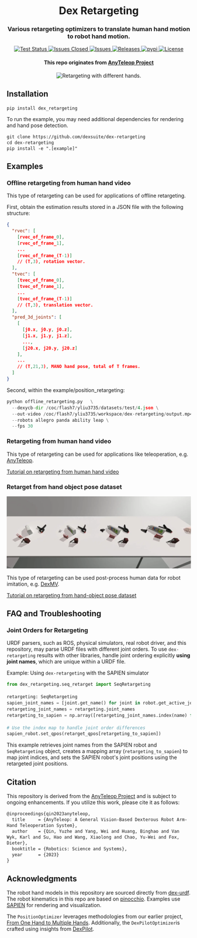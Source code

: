 <div align="center">
  <h1 align="center"> Dex Retargeting </h1>
  <h3 align="center">
    Various retargeting optimizers to translate human hand motion to robot hand motion.
  </h3>
</div>
<p align="center">
  <!-- code check badges -->
  <a href='https://github.com/dexsuite/dex-retargeting/blob/main/.github/workflows/test.yml'>
      <img src='https://github.com/dexsuite/dex-retargeting/actions/workflows/test.yml/badge.svg' alt='Test Status' />
  </a>
  <!-- issue badge -->
  <a href="https://github.com/dexsuite/dex-retargeting/issues">
  <img src="https://img.shields.io/github/issues-closed/dexsuite/dex-retargeting.svg" alt="Issues Closed">
  </a>
  <a href="https://github.com/dexsuite/dex-retargeting/issues?q=is%3Aissue+is%3Aclosed">
  <img src="https://img.shields.io/github/issues/dexsuite/dex-retargeting.svg" alt="Issues">
  </a>
  <!-- release badge -->
  <a href="https://github.com/dexsuite/dex-retargeting/tags">
  <img src="https://img.shields.io/github/v/release/dexsuite/dex-retargeting.svg?include_prereleases&sort=semver" alt="Releases">
  </a>
  <!-- pypi badge -->
  <a href="https://github.com/dexsuite/dex-retargeting/tags">
  <img src="https://static.pepy.tech/badge/dex_retargeting/month" alt="pypi">
  </a>
  <!-- license badge -->
  <a href="https://github.com/dexsuite/dex-retargeting/blob/main/LICENSE">
      <img alt="License" src="https://img.shields.io/badge/license-MIT-blue">
  </a>
</p>
<div align="center">
  <h4>This repo originates from <a href="https://yzqin.github.io/anyteleop/">AnyTeleop Project</a></h4>
  <img src="example/vector_retargeting/teaser.webp" alt="Retargeting with different hands.">
</div>

## Installation

```shell
pip install dex_retargeting
```

To run the example, you may need additional dependencies for rendering and hand pose detection.

```shell
git clone https://github.com/dexsuite/dex-retargeting
cd dex-retargeting
pip install -e ".[example]"
```

## Examples

### Offline retargeting from human hand video

This type of retargeting can be used for applications of offline retargeting.

First, obtain the estimation results stored in a JSON file with the following structure:

```json
{
  "rvec": [
    [rvec_of_frame_0], 
    [rvec_of_frame_1],
    ...
    [rvec_of_frame_(T-1)]
    // (T,3), rotation vector.
  ],
  "tvec": [
    [tvec_of_frame_0], 
    [tvec_of_frame_1],
    ...
    [tvec_of_frame_(T-1)]
    // (T,3), translation vector.
  ],
  "pred_3d_joints": [
    [
      [j0.x, j0.y, j0.z],
      [j1.x, j1.y, j1.z],
      ...,
      [j20.x, j20.y, j20.z]
    ],
    ...
    // (T,21,3), MANO hand pose, total of T frames.
  ]
}
```

Second, within the example/position_retargeting:

```python
python offline_retargeting.py   \
  --dexycb-dir /coc/flash7/yliu3735/datasets/test/4.json \
  --out-video /coc/flash7/yliu3735/workspace/dex-retargeting/output.mp4   \
  --robots allegro panda ability leap \
  --fps 30
```

### Retargeting from human hand video

This type of retargeting can be used for applications like teleoperation,
e.g. [AnyTeleop](https://yzqin.github.io/anyteleop/).

[Tutorial on retargeting from human hand video](example/vector_retargeting/README.md)

### Retarget from hand object pose dataset

![teaser](example/position_retargeting/hand_object.webp)

This type of retargeting can be used post-process human data for robot imitation,
e.g. [DexMV](https://yzqin.github.io/dexmv/).

[Tutorial on retargeting from hand-object pose dataset](example/position_retargeting/README.md)

## FAQ and Troubleshooting

### Joint Orders for Retargeting

URDF parsers, such as ROS, physical simulators, real robot driver, and this repository, may parse URDF files with
different joint orders. To use `dex-retargeting` results with other libraries, handle joint ordering explicitly **using
joint names**, which are unique within a URDF file.

Example: Using `dex-retargeting` with the SAPIEN simulator

```python
from dex_retargeting.seq_retarget import SeqRetargeting

retargeting: SeqRetargeting
sapien_joint_names = [joint.get_name() for joint in robot.get_active_joints()]
retargeting_joint_names = retargeting.joint_names
retargeting_to_sapien = np.array([retargeting_joint_names.index(name) for name in sapien_joint_names]).astype(int)

# Use the index map to handle joint order differences
sapien_robot.set_qpos(retarget_qpos[retargeting_to_sapien])
```

This example retrieves joint names from the SAPIEN robot and `SeqRetargeting` object, creates a mapping
array (`retargeting_to_sapien`) to map joint indices, and sets the SAPIEN robot's joint positions using the retargeted
joint positions.

## Citation

This repository is derived from the [AnyTeleop Project](https://yzqin.github.io/anyteleop/) and is subject to ongoing
enhancements. If you utilize this work, please cite it as follows:

```shell
@inproceedings{qin2023anyteleop,
  title     = {AnyTeleop: A General Vision-Based Dexterous Robot Arm-Hand Teleoperation System},
  author    = {Qin, Yuzhe and Yang, Wei and Huang, Binghao and Van Wyk, Karl and Su, Hao and Wang, Xiaolong and Chao, Yu-Wei and Fox, Dieter},
  booktitle = {Robotics: Science and Systems},
  year      = {2023}
}
```

## Acknowledgments

The robot hand models in this repository are sourced directly from [dex-urdf](https://github.com/dexsuite/dex-urdf).
The robot kinematics in this repo are based on [pinocchio](https://github.com/stack-of-tasks/pinocchio).
Examples use [SAPIEN](https://github.com/haosulab/SAPIEN) for rendering and visualization.

The `PositionOptimizer` leverages methodologies from our earlier
project, [From One Hand to Multiple Hands](https://yzqin.github.io/dex-teleop-imitation/).
Additionally, the `DexPilotOptimizer`is crafted using insights from [DexPilot](https://sites.google.com/view/dex-pilot).
